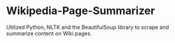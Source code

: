 # Wikipedia-Page-Summarizer
Utilized Python, NLTK and the BeautifulSoup library to scrape and summarize content on Wiki pages.



